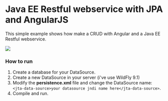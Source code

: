 # Java EE Restful webservice with JPA and AngularJS

This simple example shows how make a CRUD with Angular and a Java EE Restful webservice.

![](http://i.imgur.com/FYuHxI1.png)

### How to run

1. Create a database for your DataSource.
2. Create a new DataSource in your server (i've use WildFly 9.1)
3. Modify the **persistence.xml** file and change the DataSource name: `<jta-data-source>your datasource jndi name here</jta-data-source>`.
4. Compile and run.
